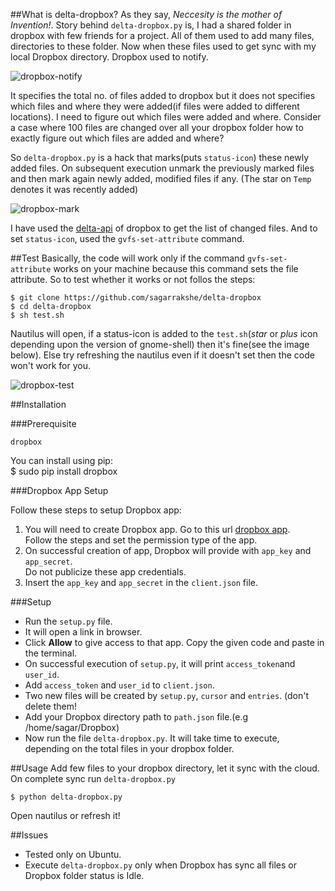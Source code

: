 ##What is delta-dropbox?
As they say, *Neccesity is the mother of Invention!*. Story behind `delta-dropbox.py` is, I had a shared folder in dropbox with few friends for a project. All of them  used to add many files, directories to these folder. Now when these files used to get sync with my local Dropbox directory. Dropbox used to notify.

![dropbox-notify](https://raw.github.com/sagarrakshe/delta-dropbox/master/_assets/dropbox-notify.png)

It specifies the total no. of files added to dropbox but it does not specifies which files and where they were added(if files were added to different locations). I need to figure out which files were added and where. Consider a case where 100 files are changed over all your dropbox folder how to exactly figure out which files are added and where?<br>

So `delta-dropbox.py` is a hack that marks(puts `status-icon`) these newly added files. On subsequent execution unmark the previously marked files and then mark again newly added, modified files if any. (The star on `Temp` denotes it was recently added)

![dropbox-mark](https://raw.github.com/sagarrakshe/delta-dropbox/master/_assets/dropbox-mark.png)

I have used the [delta-api](https://www.dropbox.com/static/developers/dropbox-python-sdk-1.6-docs/#dropbox.client.DropboxClient.delta) of dropbox to get the list of changed files. And to set `status-icon`, used the `gvfs-set-attribute` command.

##Test
Basically, the code will work only if the command `gvfs-set-attribute` works on your machine because this command sets the file attribute. So to test whether it works or not follos the steps: 

    $ git clone https://github.com/sagarrakshe/delta-dropbox
    $ cd delta-dropbox
    $ sh test.sh

Nautilus will open, if a status-icon is added to the `test.sh`(*star* or *plus* icon depending upon the version of gnome-shell) then it's fine(see the image below). Else try refreshing the nautilus even if it doesn't set then the code won't work for you.

![dropbox-test](https://raw.github.com/sagarrakshe/delta-dropbox/master/_assets/dropbox-test.png)

##Installation

###Prerequisite

    dropbox
You can install using pip:<br>
    $ sudo pip install dropbox

###Dropbox App Setup

Follow these steps to setup Dropbox app:

1. You will need to create Dropbox app. Go to this url [dropbox app](https://www.dropbox.com/developers/apps).<br>
    Follow the steps and set the permission type of the app.
2. On successful creation of app, Dropbox will provide with `app_key` and `app_secret`.<br> 
    Do not publicize these app credentials.
3. Insert the `app_key` and `app_secret` in the `client.json` file.

###Setup

* Run the `setup.py` file. <br>
* It will open a link in browser. 
* Click **Allow** to give access to that app. Copy the given code and paste in the terminal.
* On successful execution of `setup.py`, it will print `access_token`and `user_id`.
* Add `access_token` and `user_id` to `client.json`.
* Two new files will be created by `setup.py`, `cursor` and `entries`. (don't delete them!
* Add your Dropbox directory path to `path.json` file.(e.g /home/sagar/Dropbox)
* Now run the file `delta-dropbox.py`. It will take time to execute, depending on the total files in your dropbox folder.

##Usage
Add few files to your dropbox directory, let it sync with the cloud. On complete sync run `delta-dropbox.py`

    $ python delta-dropbox.py

Open nautilus or refresh it!

##Issues
* Tested only on Ubuntu.
* Execute `delta-dropbox.py` only when Dropbox has sync all files or Dropbox folder status is Idle.

